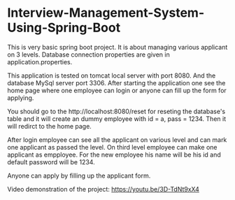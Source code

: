 # Interview-Management-System-Using-Spring-Boot

This is very basic spring boot project. It is about managing various applicant on 3 levels.
Database connection properties are given in application.properties.

This application is tested on tomcat local server with port 8080. And the database MySql server port 3306.
After starting the application one see the home page where one employee can login or anyone can fill up the form for applying.

You should go to the http://localhost:8080/reset for reseting the database's table and it will create an dummy employee with id = a, pass = 1234.
Then it will redirct to the home page.

After login employee can see all the applicant on various level and can mark one applicant as passed the level. On third level employee can make 
one applicant as empployee. For the new employee his name will be his id and default password will be 1234.

Anyone can apply by filling up the applicant form.

Video demonstration of the project: https://youtu.be/3D-TdNt9xX4

